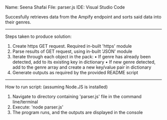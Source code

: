 Name: Seena Shafai
File: parser.js
IDE: Visual Studio Code

Succesfully retrieves data from the Ampify endpoint and sorts said data into their genres.

----------------------------------------------------------------------------------------------

Steps taken to produce solution:

1. Create https GET request. Required in-built 'https' module
2. Parse results of GET request, using in-built 'JSON' module
3. Iterate through each object in the pack: 
    • If genre has already been detected, add to its existing key in dictionary
    • If new genre detected, add to the genre array and create a new key/value pair in dictionary
4. Generate outputs as required by the provided README script

----------------------------------------------------------------------------------------------

How to run script: (assuming Node.JS is installed)

1. Navigate to directory containing 'parser.js' file in the command line/terminal
2. Execute: 'node parser.js'
3. The program runs, and the outputs are displayed in the console
